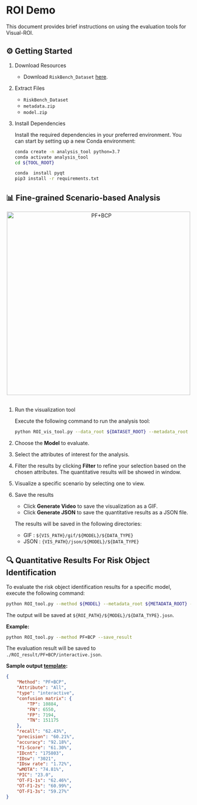# ROI Demo

This document provides brief instructions on using the evaluation tools for Visual-ROI.

## ⚙️ Getting Started

1. Download Resources
   * Download `RiskBench_Dataset` [here](https://nycu1-my.sharepoint.com/:f:/g/personal/ychen_m365_nycu_edu_tw/EviA5ovlh6hPo_ZXEPQjxAQB2R3vNubk3HM1u4ib1VdPFA?e=WHEWdm).
   <!-- * Download `metadata.zip` [here](https://nycu1-my.sharepoint.com/personal/ychen_m365_nycu_edu_tw/_layouts/15/onedrive.aspx?ga=1&id=%2Fpersonal%2Fychen%5Fm365%5Fnycu%5Fedu%5Ftw%2FDocuments%2FRiskBench%2FDATA%5FFOR%5FPlanning%5FAware%5FMetric). -->

2. Extract Files
   * `RiskBench_Dataset`
   * `metadata.zip`
   * `model.zip`

3. Install Dependencies

	Install the required dependencies in your preferred environment. You can start by setting up a new Conda environment:
	
	```bash
	conda create -n analysis_tool python=3.7
	conda activate analysis_tool
	cd ${TOOL_ROOT}

	conda  install pyqt
	pip3 install -r requirements.txt
	```



## 📊 Fine-grained Scenario-based Analysis

<div style="text-align: center;">
    <img src="./utils/demo-ROI.gif" alt="PF+BCP" width="500"/>
</div>

<br/>

1. Run the visualization tool

	Execute the following command to run the analysis tool:
	```bash
	python ROI_vis_tool.py --data_root ${DATASET_ROOT} --metadata_root ${METADATA_ROOT} --vis_result_path ${VIS_PATH}
	```

2. Choose the **Model** to evaluate.
3. Select the attributes of interest for the analysis.
4. Filter the results by clicking **Filter** to refine your selection based on the chosen attributes. The quantitative results will be showed in window.
5. Visualize a specific scenario by selecting one to view.
6. Save the results
    * Click **Generate Video** to save the visualization as a GIF.
    * Click **Generate JSON** to save the quantitative results as a JSON file.

	The results will be saved in the following directories:
   * GIF : `${VIS_PATH}/gif/${MODEL}/${DATA_TYPE}`
   * JSON : `{VIS_PATH}/json/${MODEL}/${DATA_TYPE}`



## 🔍 Quantitative Results For Risk Object Identification

To evaluate the risk object identification results for a specific model, execute the following command:

```bash
python ROI_tool.py --method ${MODEL} --metadata_root ${METADATA_ROOT} --save_result --result_path ${ROI_PATH}
```

The output will be saved at `${ROI_PATH}/${MODEL}/${DATA_TYPE}.josn`.

**Example:**

```bash
python ROI_tool.py --method PF+BCP --save_result
```

The evaluation result will be saved to `./ROI_result/PF+BCP/interactive.json`.

**Sample output [template](./ROI_result/PF+BCP/interactive.json):**

```json
{
    "Method": "PF+BCP",
    "Attribute": "All",
    "type": "interactive",
    "confusion matrix": {
        "TP": 10884,
        "FN": 6550,
        "FP": 7194,
        "TN": 151175
    },
    "recall": "62.43%",
    "precision": "60.21%",
    "accuracy": "92.18%",
    "f1-Score": "61.30%",
    "IDcnt": "175803",
    "IDsw": "3021",
    "IDsw rate": "1.72%",
    "wMOTA": "74.81%",
    "PIC": "23.0",
    "OT-F1-1s": "62.46%",
    "OT-F1-2s": "60.99%",
    "OT-F1-3s": "59.27%"
}
```




